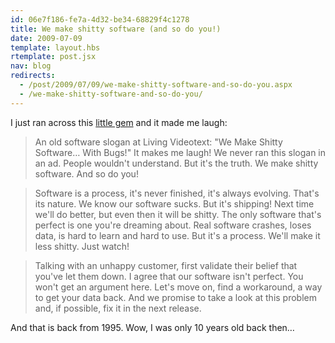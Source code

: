 ```yaml
---
id: 06e7f186-fe7a-4d32-be34-68829f4c1278
title: We make shitty software (and so do you!)
date: 2009-07-09
template: layout.hbs
rtemplate: post.jsx
nav: blog
redirects:
  - /post/2009/07/09/we-make-shitty-software-and-so-do-you.aspx
  - /we-make-shitty-software-and-so-do-you/
---
```


I just ran across this [little gem](http://davenet.scripting.com/1995/09/03/wemakeshittysoftware) and it made me laugh:

> An old software slogan at Living Videotext: "We Make Shitty Software… With Bugs!" It makes me laugh! We never ran this slogan in an ad. People wouldn't understand. But it's the truth. We make shitty software. And so do you!

> Software is a process, it's never finished, it's always evolving. That's its nature. We know our software sucks. But it's shipping! Next time we'll do better, but even then it will be shitty. The only software that's perfect is one you're dreaming about. Real software crashes, loses data, is hard to learn and hard to use. But it's a process. We'll make it less shitty. Just watch!

> Talking with an unhappy customer, first validate their belief that you've let them down. I agree that our software isn't perfect. You won't get an argument here. Let's move on, find a workaround, a way to get your data back. And we promise to take a look at this problem and, if possible, fix it in the next release.

And that is back from 1995. Wow, I was only 10 years old back then…